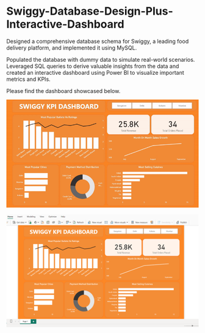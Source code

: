 # Swiggy-Database-Design-Plus-Interactive-Dashboard
Designed a comprehensive database schema for Swiggy, a leading food delivery platform, and implemented it using MySQL. 

Populated the database with dummy data to simulate real-world scenarios. Leveraged SQL queries to derive valuable insights from the data and created an interactive dashboard using Power BI to visualize important metrics and KPIs.


Please find the dashboard showcased below.

![](Swiggy_Dashboard.gif)

![](Dashboard_Screenshot.PNG)

